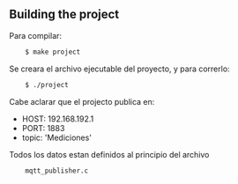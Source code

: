 ## Building the project
Para compilar:
```bash
    $ make project
``` 
Se creara el archivo ejecutable del proyecto, y para correrlo:
```bash
    $ ./project
```

Cabe aclarar que el projecto publica en:
   - HOST: 192.168.192.1
   - PORT: 1883
   - topic: 'Mediciones'

Todos los datos estan definidos al principio del archivo
```bash
    mqtt_publisher.c
```